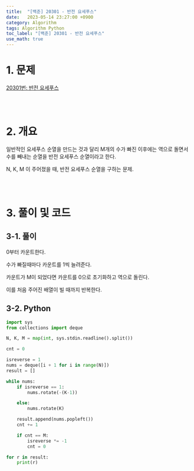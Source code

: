```yaml
---
title:  "[백준] 20301 - 반전 요세푸스"
date:   2023-05-14 23:27:00 +0900
category: Algorithm
tags: Algorithm Python
toc_label: "[백준] 20301 - 반전 요세푸스"
use_math: true
---
```


# 1. 문제
[20301번: 반전 요세푸스](https://www.acmicpc.net/problem/20301)


<br/>
<br/>

# 2. 개요
일반적인 요세푸스 순열을 만드는 것과 달리 M개의 수가 빠진 이후에는 역으로 돌면서 수를 빼내는 순열을 반전 요세푸스 순열이라고 한다.

N, K, M 이 주어졌을 때, 반전 요세푸스 순열을 구하는 문제.

<br/>
<br/>

# 3. 풀이 및 코드
## 3-1. 풀이
0부터 카운트한다.

수가 빠질때마다 카운트를 1씩 늘려준다.

카운트가 M이 되었다면 카운트를 0으로 초기화하고 역으로 돌린다.

이를 처음 주어진 배열이 빌 때까지 반복한다.

## 3-2. Python

```python
import sys
from collections import deque

N, K, M = map(int, sys.stdin.readline().split())

cnt = 0

isreverse = 1
nums = deque([i + 1 for i in range(N)])
result = []

while nums:
    if isreverse == 1:
        nums.rotate(-(K-1))

    else:
        nums.rotate(K)

    result.append(nums.popleft())
    cnt += 1

    if cnt == M:
        isreverse *= -1
        cnt = 0

for r in result:
    print(r)
```